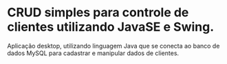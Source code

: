 # CRUD simples para controle de clientes utilizando JavaSE e Swing.

Aplicação desktop, utilizando linguagem Java que se conecta ao banco de dados MySQL para cadastrar e manipular dados de clientes.
